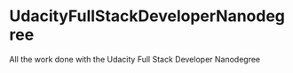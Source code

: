 # UdacityFullStackDeveloperNanodegree
All the work done with the Udacity Full Stack Developer Nanodegree
